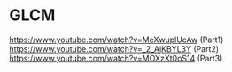 # GLCM

https://www.youtube.com/watch?v=MeXwuplUeAw (Part1)
https://www.youtube.com/watch?v=_2_AjKBYL3Y (Part2)
https://www.youtube.com/watch?v=MOXzXt0oS14 (Part3)
